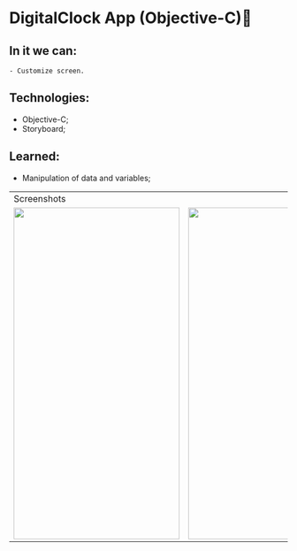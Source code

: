 # DigitalClock App (Objective-C)📱
  
  ## In it we can:
    - Customize screen.
  
  ## Technologies:
   - Objective-C;
   - Storyboard;
   
  ## Learned:
  - Manipulation of data and variables;

  <table>
    <tr>
       <td colspan="3">Screenshots</td>
    </tr>
    <tr>
      <td><img src="https://user-images.githubusercontent.com/38798492/200720164-0608d17a-41cc-4d10-a51d-b6be3cdfd44e.png" width="300" height="600"></td>
      <td><img src="https://user-images.githubusercontent.com/38798492/200720217-35a4b93a-9508-4755-9ff8-5c317b41c0d0.png" width="300" height="600"></td>
    </tr>
 </table>
